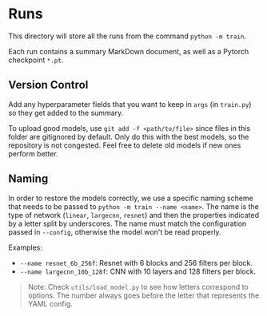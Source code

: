 # Runs

This directory will store all the runs from the command `python -m train`.

Each run contains a summary MarkDown document, as well as a Pytorch checkpoint `*.pt`.

## Version Control

Add any hyperparameter fields that you want to keep in `args` (in `train.py`) so they get added to the summary.

To upload good models, use `git add -f <path/to/file>` since files in this folder are gitignored by default. Only do this with the best models, so the repository is not congested. Feel free to delete old models if new ones perform better.

## Naming

In order to restore the models correctly, we use a specific naming scheme that needs to be passed to `python -m train --name <name>`. The name is the type of network (`linear`, `largecnn`, `resnet`) and then the properties indicated by a letter split by underscores. The name must match the configuration passed in `--config`, otherwise the model won't be read properly.

Examples:
- `--name resnet_6b_256f`: Resnet with 6 blocks and 256 filters per block.
- `--name largecnn_10b_128f`: CNN with 10 layers and 128 filters per block.

> Note: Check `utils/load_model.py` to see how letters correspond to options. The number always goes before the letter that represents the YAML config.
